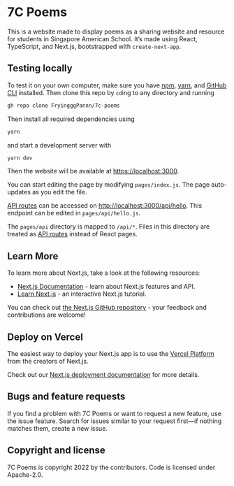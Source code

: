 # 7C Poems

This is a website made to display poems as a sharing website and resource for students in Singapore American School. It’s made using React, TypeScript, and Next.js, bootstrapped with `create-next-app`.

## Testing locally

To test it on your own computer, make sure you have [npm](https://npmjs.com), [yarn](https://yarnpkg.com), and [GitHub CLI](https://cli.github.com) installed. Then clone this repo by `cd`ing to any directory and running
```bash
gh repo clone FryingggPannn/7c-poems
```
Then install all required dependencies using
```bash
yarn
```
and start a development server with
```bash
yarn dev
```
Then the website will be available at <https://localhost:3000>.

You can start editing the page by modifying `pages/index.js`. The page auto-updates as you edit the file.

[API routes](https://nextjs.org/docs/api-routes/introduction) can be accessed on [http://localhost:3000/api/hello](http://localhost:3000/api/hello). This endpoint can be edited in `pages/api/hello.js`.

The `pages/api` directory is mapped to `/api/*`. Files in this directory are treated as [API routes](https://nextjs.org/docs/api-routes/introduction) instead of React pages.

## Learn More

To learn more about Next.js, take a look at the following resources:

- [Next.js Documentation](https://nextjs.org/docs) - learn about Next.js features and API.
- [Learn Next.js](https://nextjs.org/learn) - an interactive Next.js tutorial.

You can check out [the Next.js GitHub repository](https://github.com/vercel/next.js/) - your feedback and contributions are welcome!

## Deploy on Vercel

The easiest way to deploy your Next.js app is to use the [Vercel Platform](https://vercel.com/new?utm_medium=default-template&filter=next.js&utm_source=create-next-app&utm_campaign=create-next-app-readme) from the creators of Next.js.

Check out our [Next.js deployment documentation](https://nextjs.org/docs/deployment) for more details.

## Bugs and feature requests

If you find a problem with 7C Poems or want to request a new feature, use the issue feature. Search for issues similar to your request first—if nothing matches them, create a new issue.

## Copyright and license

7C Poems is copyright 2022 by the contributors. Code is licensed under Apache-2.0.
